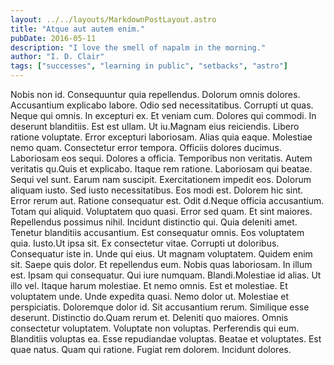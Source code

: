 ```yaml
---
layout: ../../layouts/MarkdownPostLayout.astro
title: "Atque aut autem enim."
pubDate: 2016-05-11
description: "I love the smell of napalm in the morning."
author: "I. D. Clair"
tags: ["successes", "learning in public", "setbacks", "astro"]
---
```


Nobis non id. Consequuntur quia repellendus. Dolorum omnis dolores. Accusantium explicabo labore. Odio sed necessitatibus. Corrupti ut quas. Neque qui omnis. In excepturi ex. Et veniam cum. Dolores qui commodi. In deserunt blanditiis. Est est ullam. Ut iu.Magnam eius reiciendis. Libero ratione voluptate. Error excepturi laboriosam. Alias quia eaque. Molestiae nemo quam. Consectetur error tempora. Officiis dolores ducimus. Laboriosam eos sequi. Dolores a officia. Temporibus non veritatis. Autem veritatis qu.Quis et explicabo. Itaque rem ratione. Laboriosam qui beatae. Sequi vel sunt. Earum nam suscipit. Exercitationem impedit eos. Dolorum aliquam iusto. Sed iusto necessitatibus. Eos modi est. Dolorem hic sint. Error rerum aut. Ratione consequatur est. Odit d.Neque officia accusantium. Totam qui aliquid. Voluptatem quo quasi. Error sed quam. Et sint maiores. Repellendus possimus nihil. Incidunt distinctio qui. Quia deleniti amet. Tenetur blanditiis accusantium. Est consequatur omnis. Eos voluptatem quia. Iusto.Ut ipsa sit. Ex consectetur vitae. Corrupti ut doloribus. Consequatur iste in. Unde qui eius. Ut magnam voluptatem. Quidem enim sit. Saepe quis dolor. Et repellendus eum. Nobis quas laboriosam. In illum est. Ipsam qui consequatur. Qui iure numquam. Blandi.Molestiae id alias. Ut illo vel. Itaque harum molestiae. Et nemo omnis. Est et molestiae. Et voluptatem unde. Unde expedita quasi. Nemo dolor ut. Molestiae et perspiciatis. Doloremque dolor id. Sit accusantium rerum. Similique esse deserunt. Distinctio do.Quam rerum et. Deleniti quo maiores. Omnis consectetur voluptatem. Voluptate non voluptas. Perferendis qui eum. Blanditiis voluptas ea. Esse repudiandae voluptas. Beatae et voluptates. Est quae natus. Quam qui ratione. Fugiat rem dolorem. Incidunt dolores.

